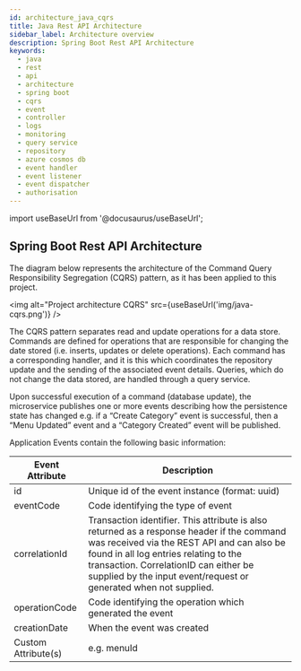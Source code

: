 ```yaml
---
id: architecture_java_cqrs
title: Java Rest API Architecture
sidebar_label: Architecture overview
description: Spring Boot Rest API Architecture
keywords:
  - java
  - rest 
  - api
  - architecture
  - spring boot
  - cqrs
  - event
  - controller
  - logs
  - monitoring
  - query service
  - repository
  - azure cosmos db
  - event handler
  - event listener
  - event dispatcher
  - authorisation
---
```


import useBaseUrl from '@docusaurus/useBaseUrl';

## Spring Boot Rest API Architecture

The diagram below represents the architecture of the Command Query Responsibility Segregation (CQRS) pattern, as it has been applied
to this project.

<img alt="Project architecture CQRS" src={useBaseUrl('img/java-cqrs.png')} />

The CQRS pattern separates read and update operations for a data store. Commands are defined for operations that
are responsible for changing the date stored (i.e. inserts, updates or delete operations). Each command
has a corresponding handler, and it is this which coordinates the repository update and the
sending of the associated event details. Queries, which do not change the data stored, are handled through
a query service.

Upon successful execution of a command (database update), the microservice publishes one or more events
describing how the persistence state has changed e.g. if a “Create Category” event is successful,
then a “Menu Updated” event and a “Category Created” event will be published.

Application Events contain the following basic information:

| Event Attribute | Description  |
| ------------- |-------------|
| id     | Unique id of the event instance (format: uuid) |
| eventCode    | Code identifying the type of event      |
| correlationId | Transaction identifier. This attribute is also returned as a response header if the command was received via the REST API and can also be found in all log entries relating to the transaction. CorrelationID can either be supplied by the input event/request or generated when not supplied.      |
| operationCode | Code identifying the operation which generated the event      |
| creationDate | When the event was created     |
| Custom Attribute(s) | e.g. menuId      |
